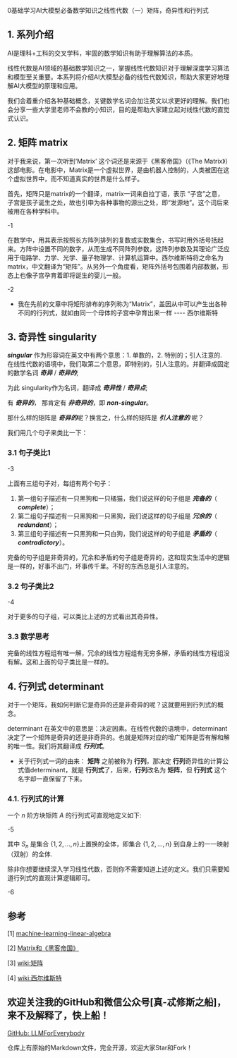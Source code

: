 0基础学习AI大模型必备数学知识之线性代数（一）矩阵，奇异性和行列式

## 1. 系列介绍

AI是理科+工科的交叉学科，牢固的数学知识有助于理解算法的本质。

线性代数是AI领域的基础数学知识之一，掌握线性代数知识对于理解深度学习算法和模型至关重要。本系列将介绍AI大模型必备的线性代数知识，帮助大家更好地理解AI大模型的原理和应用。

我们会着重介绍各种基础概念，关键数学名词会加注英文以求更好的理解。我们也会分享一些大学里老师不会教的小知识，目的是帮助大家建立起对线性代数的直觉式认识。

## 2. 矩阵 matrix

对于我来说，第一次听到‘Matrix’ 这个词还是来源于《黑客帝国》（《The Matrix》）这部电影。在电影中，Matrix是一个虚拟世界，是由机器人控制的，人类被困在这个虚拟世界中，而不知道真实的世界是什么样子。

首先，矩阵只是matrix的一个翻译，matrix一词来自拉丁语，表示 “子宫”之意，子宫是孩子诞生之处，故也引申为各种事物的源出之处，即“发源地”。这个词后来被用在各种学科中。

-1

在数学中，用其表示按照长方阵列排列的复数或实数集合，书写时用外括号括起来。方阵中设置不同的数字，从而生成不同阵列参数，这阵列参数及其理论广泛应用于电路学、力学、光学、量子物理学、计算机运算中。西尔维斯特将之命名为matrix，中文翻译为“矩阵”。从另外一个角度看，矩阵外括号包围着内部数据，形态上也像子宫孕育着即将诞生的婴儿一般。

-2

- 我在先前的文章中将矩形排布的序列称为“Matrix”，盖因从中可以产生出各种不同的行列式，就如由同一个母体的子宫中孕育出来一样 ---- 西尔维斯特


## 3. 奇异性 singularity

***singular*** 作为形容词在英文中有两个意思：1. 单数的，2. 特别的；引人注意的. 在线性代数的语境中，我们取第二个意思，即特别的，引人注意的。并翻译成固定的数学名词 ***奇异*** / ***奇异的***;

为此 singularity作为名词，翻译成 ***奇异性*** / ***奇异点***;

有 ***奇异的***， 那肯定有 ***非奇异的***，即 ***non-singular***。

那什么样的矩阵是 ***奇异的***呢？换言之，什么样的矩阵是 ***引人注意的*** 呢？

我们用几个句子来类比一下：

### 3.1 句子类比1

-3

上面有三组句子对，每组有两个句子：

1. 第一组句子描述有一只黑狗和一只橘猫，我们说这样的句子组是 ***完备的***（ ***complete***）；
2. 第二组句子描述有一只黑狗和一只黑狗，我们说这样的句子组是 ***冗余的***（ ***redundant***）；
3. 第三组句子描述有一只黑狗和一只白狗，我们说这样的句子组是 ***矛盾的***（ ***contradictory***）。

完备的句子组是非奇异的，冗余和矛盾的句子组是奇异的，这和现实生活中的逻辑是一样的，好事不出门，坏事传千里。不好的东西总是引人注意的。

### 3.2 句子类比2

-4 

对于更多的句子组，可以类比上述的方式看出其奇异性。


### 3.3 数学思考

完备的线性方程组有唯一解，冗余的线性方程组有无穷多解，矛盾的线性方程组没有解。这和上面的句子类比是一样的。

## 4. 行列式 determinant

对于一个矩阵，我如何判断它是奇异的还是非奇异的呢？这就要用到行列式的概念。

determinant 在英文中的意思是：决定因素。在线性代数的语境中，determinant决定了一个矩阵是奇异的还是非奇异的。也就是矩阵对应的增广矩阵是否有解和解的唯一性。我们将其翻译成 ***行列式***。

- 关于行列式一词的由来： **矩阵** 之前被称为 **行列**，那决定 **行列**奇异性的计算公式值determinant，就是 **行列式**了，后来，**行列**改名为 **矩阵**，但 **行列式** 这个名字却一直保留了下来。

### 4.1. 行列式的计算
一个 $n$ 阶方块矩阵 $A$ 的行列式可直观地定义如下:

-5

其中 $S_{n}$ 是集合 $\{ 1,2,...,n \}$上置换的全体，即集合 $\{1,2,...,n\}$ 到自身上的一一映射（双射）的全体.

除非你想要继续深入学习线性代数，否则你不需要知道上述的定义。我们只需要知道行列式的直观计算逻辑即可。

-6

## 参考

[1] [machine-learning-linear-algebra](https://www.coursera.org/learn/machine-learning-linear-algebra/home/week/1)

[2] [Matrix和《黑客帝国》](https://www.sohu.com/a/297701917_120051601)

[3] [wiki:矩阵](https://zh.wikipedia.org/wiki/%E7%9F%A9%E9%98%B5)

[4] [wiki:西尔维斯特](https://zh.wikipedia.org/wiki/%E8%A9%B9%E5%A7%86%E6%96%AF%C2%B7%E7%B4%84%E7%91%9F%E5%A4%AB%C2%B7%E8%A5%BF%E7%88%BE%E7%B6%AD%E6%96%AF%E7%89%B9)

## 欢迎关注我的GitHub和微信公众号[真-忒修斯之船]，来不及解释了，快上船！

[GitHub: LLMForEverybody](https://github.com/luhengshiwo/LLMForEverybody)

仓库上有原始的Markdown文件，完全开源，欢迎大家Star和Fork！